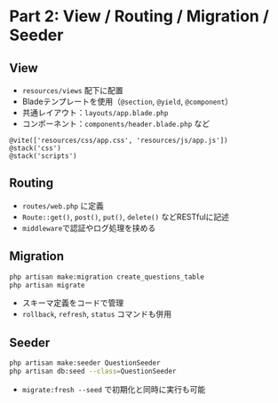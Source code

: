 # Part 2: View / Routing / Migration / Seeder

## View

- `resources/views` 配下に配置
- Bladeテンプレートを使用（`@section`, `@yield`, `@component`）
- 共通レイアウト：`layouts/app.blade.php`
- コンポーネント：`components/header.blade.php` など

```blade
@vite(['resources/css/app.css', 'resources/js/app.js'])
@stack('css')
@stack('scripts')
```

## Routing

- `routes/web.php` に定義
- `Route::get()`, `post()`, `put()`, `delete()` などRESTfulに記述
- `middleware`で認証やログ処理を挟める

## Migration

```bash
php artisan make:migration create_questions_table
php artisan migrate
```

- スキーマ定義をコードで管理
- `rollback`, `refresh`, `status` コマンドも併用

## Seeder

```bash
php artisan make:seeder QuestionSeeder
php artisan db:seed --class=QuestionSeeder
```

- `migrate:fresh --seed` で初期化と同時に実行も可能